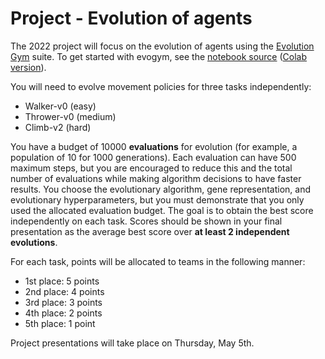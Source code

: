 # Project - Evolution of agents

The 2022 project will focus on the evolution of agents using the <a
href="https://evolutiongym.github.io/">Evolution Gym</a> suite. To get started
with evogym, see the [notebook
source](https://github.com/d9w/evolution/blob/master/neuroevolution/evogym.ipynb)
([Colab
version](https://colab.research.google.com/github/d9w/evolution/blob/master/neuroevolution/evogym.ipynb)).

You will need to evolve movement policies for three tasks independently:

+ Walker-v0 (easy)
+ Thrower-v0 (medium)
+ Climb-v2 (hard) 

You have a budget of 10000 **evaluations** for evolution (for example, a
population of 10 for 1000 generations).  Each evaluation can have 500 maximum
steps, but you are encouraged to reduce this and the total number of
evaluations while making algorithm decisions to have faster results.  You
choose the evolutionary algorithm, gene representation, and evolutionary
hyperparameters, but you must demonstrate that you only used the allocated
evaluation budget. The goal is to obtain the best score independently on each
task. Scores should be shown in your final presentation as the average best
score over **at least 2 independent evolutions**.

For each task, points will be allocated to teams in the following
manner:

+ 1st place: 5 points
+ 2nd place: 4 points
+ 3rd place: 3 points
+ 4th place: 2 points
+ 5th place: 1 point

Project presentations will take place on Thursday, May 5th.
